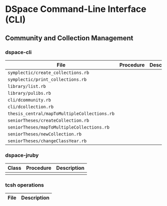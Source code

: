 # DSpace Command-Line Interface (CLI)
## Community and Collection Management

### dspace-cli
| File | Procedure | Description | 
| --- | --- | --- |
| `symplectic/create_collections.rb` |  |  |
| `symplectic/print_collections.rb` |  |  |
| `library/list.rb` |  |  |
| `library/pulibs.rb` |  |  |
| `cli/dcommunity.rb` |  |  |
| `cli/dcollection.rb` |  |  |
| `thesis_central/mapToMultipleCollections.rb` |  |  |
| `seniorTheses/createCollection.rb` |  |  |
| `seniorTheses/mapToMultipleCollections.rb` |  |  |
| `seniorTheses/newCollection.rb` |  |  |
| `seniorTheses/changeClassYear.rb` |  |  |

### dspace-jruby
| Class | Procedure | Description | 
| --- | --- | --- |
|  |  |  |

### tcsh operations
| File | Description | 
| --- | --- |